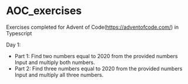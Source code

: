 # AOC_exercises
Exercises completed for Advent of Code(https://adventofcode.com/) in Typescript

Day 1:
- Part 1: Find two numbers equal to 2020 from the provided numbers Input and multiply both numbers.
- Part 2: Find three numbers equal to 2020 from the provided numbers Input and multiply all three numbers.